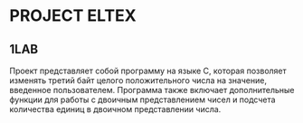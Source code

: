 #  PROJECT ELTEX

## 1LAB
Проект представляет собой программу на языке C, которая позволяет изменять третий байт целого положительного числа на значение, введенное пользователем. Программа также включает дополнительные функции для работы с двоичным представлением чисел и подсчета количества единиц в двоичном представлении числа.
